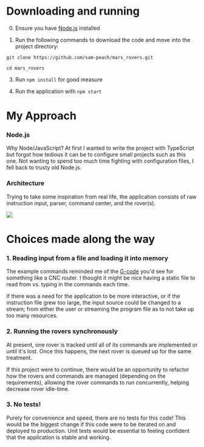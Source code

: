 # Downloading and running

0. Ensure you have [Node.js](https://nodejs.org/en/) installed

1. Run the following commands to download the code and move into the project directory:

```
git clone https://github.com/sam-peach/mars_rovers.git

cd mars_rovers
```

3. Run `npm install` for good measure

4. Run the application with `npm start`

# My Approach

### Node.js

Why Node/JavaScript? At first I wanted to write the project with TypeScript but forgot how tedious it can be to configure small projects such as this one. Not wanting to spend too much time fighting with configuration files, I fell back to trusty old Node.js.

### Architecture

Trying to take some inspiration from real life, the application consists of raw instruction input, parser, command center, and the rover(s).

![](https://i.imgur.com/zKCAm4q.png)

# Choices made along the way

### 1. Reading input from a file and loading it into memory

The example commands reminded me of the [G-code](https://en.wikipedia.org/wiki/G-code) you'd see for something like a CNC router. I thought it might be nice having a static file to read from vs. typing in the commands each time.

If there was a need for the application to be more interactive, or if the instruction file grew too large, the input source could be changed to a stream; from either the user or streaming the program file as to not take up too many resources.

### 2. Running the rovers synchronously

At present, one rover is tracked until all of its commands are implemented or until it's lost. Once this happens, the next rover is queued up for the same treatment.

If this project were to continue, there would be an opportunity to refactor how the rovers and commands are managed (depending on the requirements), allowing the rover commands to run concurrently, helping decrease rover idle-time.

### 3. No tests!

Purely for convenience and speed, there are no tests for this code! This would be the biggest change if this code were to be iterated on and deployed to production. Unit tests would be essential to feeling confident that the application is stable and working.
